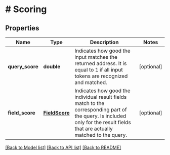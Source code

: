 # # Scoring

## Properties

Name | Type | Description | Notes
------------ | ------------- | ------------- | -------------
**query_score** | **double** | Indicates how good the input matches the returned address. It is equal to 1 if all input tokens are recognized and matched. | [optional]
**field_score** | [**FieldScore**](FieldScore.md) | Indicates how good the individual result fields match to the corresponding part of the query. Is included only for the result fields that are actually matched to the query. | [optional]

[[Back to Model list]](../../README.md#models) [[Back to API list]](../../README.md#endpoints) [[Back to README]](../../README.md)
